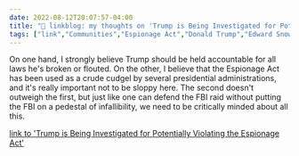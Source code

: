 ```yaml
---
date: 2022-08-12T20:07:57-04:00
title: "🔗 linkblog: my thoughts on 'Trump is Being Investigated for Potentially Violating the Espionage Act'"
tags: ["link","Communities","Espionage Act","Donald Trump","Edward Snowden","Chelsea Manning"]
---
```

On one hand, I strongly believe Trump should be held accountable for all laws he's broken or flouted. On the other, I believe that the Espionage Act has been used as a crude cudgel by several presidential administrations, and it's really important not to be sloppy here. The second doesn't outweigh the first, but just like one can defend the FBI raid without putting the FBI on a pedestal of infallibility, we need to be critically minded about all this.
 

[link to 'Trump is Being Investigated for Potentially Violating the Espionage Act'](https://www.vice.com/en/article/bvmjyd/trump-espionage-act)
